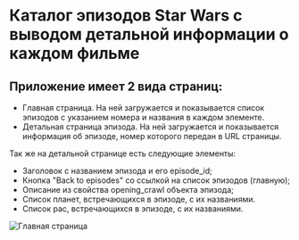 # Каталог эпизодов Star Wars с выводом детальной информации о каждом фильме

## Приложение имеет 2 вида страниц:
- Главная страница. На ней загружается и показывается список эпизодов с указанием номера и названия в каждом элементе.
- Детальная страница эпизода. На ней загружается и показывается информация об эпизоде, номер которого передан в URL страницы.

Так же на детальной странице есть следующие элементы:
- Заголовок с названием эпизода и его episode_id;
- Кнопка "Back to episodes" со ссылкой на список эпизодов (главную);
- Описание из свойства opening_crawl объекта эпизода;
- Список планет, встречающихся в эпизоде, с их названиями.
- Список рас, встречающихся в эпизоде, с их названиями.

![Главная страница](./screen.png)
